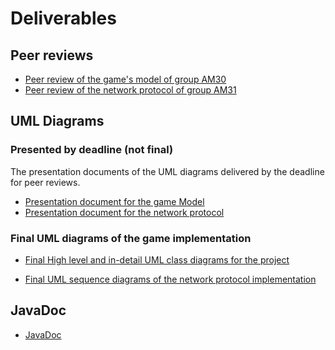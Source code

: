 # Deliverables
## Peer reviews 
- [Peer review of the game's model of group AM30](PEER_REVIEW_1_model_group_AM30.pdf)
- [Peer review of the network protocol of group AM31](PEER_REVIEW_2_network_group_AM31.pdf)

## UML Diagrams

### Presented by deadline (not final)
The presentation documents of the UML diagrams delivered by the deadline for peer reviews.
- [Presentation document for the game Model](UML_presentation_document_AM21.pdf)
- [Presentation document for the network protocol](NETWORK_presentation_document_AM21.pdf)

### Final UML diagrams of the game implementation
 - [Final High level and in-detail UML class diagrams for the project](
uml_class_diagrams_final_implementation/README.md)

 - [Final UML sequence diagrams of the network protocol implementation](network_protocol.md)

## JavaDoc
- [JavaDoc](javadoc/index.html)

